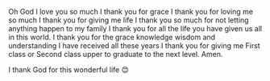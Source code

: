 Oh God I love you so much I thank you for grace I thank you for loving me so much I thank you for giving me life I thank you so much for not letting anything happen to my family I thank you for all the life you have given us all in this world.
I thank you for the grace knowledge wisdom and understanding I have received all these years I thank you for giving me First class or Second class upper to graduate to the next level. 
Amen.

I thank God for this wonderful life 😊